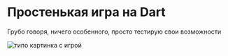 # Простенькая игра на Dart

Грубо говоря, ничего особенного, просто тестирую свои возможности

![типо картинка с игрой](http://i.imgur.com/KNIaZBp.png)
